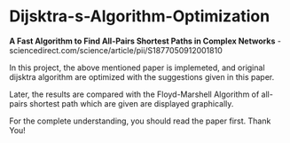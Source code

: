 # Dijsktra-s-Algorithm-Optimization
**A Fast Algorithm to Find All-Pairs Shortest Paths in Complex Networks** - sciencedirect.com/science/article/pii/S1877050912001810

In this project, the above mentioned paper is implemeted,
and original dijsktra algorithm are optimized with the suggestions given in this paper.

Later, the results are compared with the Floyd-Marshell Algorithm of all-pairs shortest path
which are given are displayed graphically.

For the complete understanding, you should read the paper first. Thank You!
